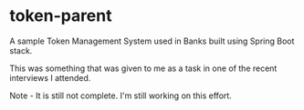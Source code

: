 # token-parent
A sample Token Management System used in Banks built using Spring Boot stack.

This was something that was given to me as a task in one of the recent interviews I attended. 

Note - It is still not complete. I'm still working on this effort.
